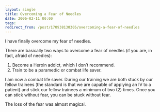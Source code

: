 ```yaml
---
layout: single
title: Overcoming a Fear of Needles
date: 2006-02-11 00:00
tags:
redirect_from: /post/170938130305/overcoming-a-fear-of-needles
---
```

I have finally overcome my fear of needles.

There are basically two ways to overcome a fear of needles (if you are, in fact, afraid of needles):

1. Become a Heroin addict, which I don&rsquo;t recommend.
2. Train to be a paramedic or combat life saver.

I am now a combat life saver. During our training we are both stuck by our fellow trainees (the standard is that we are capable of applying an IV to a patient) and stick our fellow trainees a minimum of two (2) times. Once you can stick without fear, you can be stuck without fear.

The loss of the fear was almost magical.
